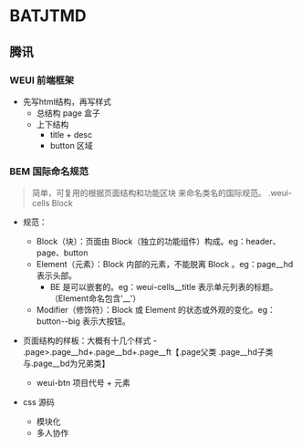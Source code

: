 # BATJTMD

## 腾讯
### WEUI 前端框架 

- 先写html结构，再写样式
   - 总结构  page 盒子
   - 上下结构
       - title + desc
       - button 区域

### BEM 国际命名规范
> 简单，可复用的根据页面结构和功能区块 来命名类名的国际规范。
    .weui-cells Block

- 规范：
    - Block（块）：页面由 Block（独立的功能组件）构成。eg：header、page、button
    - Element（元素）：Block 内部的元素，不能脱离 Block 。eg：page__hd 表示头部。
       - BE 是可以嵌套的。eg：weui-cells__title 表示单元列表的标题。（Element命名包含'__'）
    - Modifier（修饰符）：Block 或 Element 的状态或外观的变化。eg：button--big 表示大按钮。 

- 页面结构的样板：大概有十几个样式
       - .page>.page__hd+.page__bd+.page__ft【.page父类 .page__hd子类与.page__bd为兄弟类】
      <div class="page">
        <div class="page__hd"></div>
        <div class="page__bd"></div>
        <div class="page__ft"></div>
      </div> 

   - weui-btn
        项目代号 + 元素

- css 源码
   - 模块化 
   - 多人协作